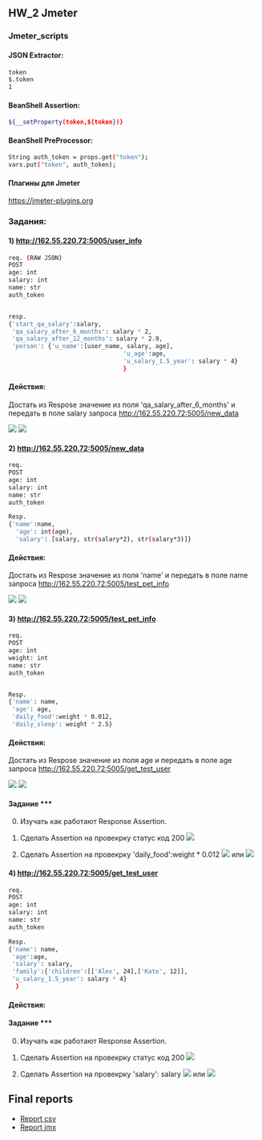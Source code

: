 ## HW_2 Jmeter


### Jmeter_scripts

#### JSON Extractor:
```sh
token
$.token
1
```

#### BeanShell Assertion:
```sh
${__setProperty(token,${token})}
```


#### BeanShell PreProcessor:
```sh
String auth_token = props.get("token");
vars.put("token", auth_token);
```

#### Плагины для Jmeter

https://jmeter-plugins.org

### Задания:

#### 1) http://162.55.220.72:5005/user_info

```sh 
req. (RAW JSON)
POST
age: int
salary: int
name: str
auth_token


resp.
{'start_qa_salary':salary,
 'qa_salary_after_6_months': salary * 2,
 'qa_salary_after_12_months': salary * 2.9,
 'person': {'u_name':[user_name, salary, age],
                                'u_age':age,
                                'u_salary_1.5_year': salary * 4}
                                }
```
#### Действия:
Достать из Respose значение из поля 'qa_salary_after_6_months' и передать в поле salary запроса http://162.55.220.72:5005/new_data

![](https://github.com/Gordmick/HOMEWORKS_Course_V_Ksendzov/blob/main/Jmeter/screenshots/screen1.png)
![](https://github.com/Gordmick/HOMEWORKS_Course_V_Ksendzov/blob/main/Jmeter/screenshots/screen2.png)

#### 2) http://162.55.220.72:5005/new_data

```sh 
req.
POST
age: int
salary: int
name: str
auth_token

Resp.
{'name':name,
  'age': int(age),
  'salary': [salary, str(salary*2), str(salary*3)]}
```
#### Действия:
Достать из Respose значение из поля 'name' и передать в поле name запроса http://162.55.220.72:5005/test_pet_info

![](https://github.com/Gordmick/HOMEWORKS_Course_V_Ksendzov/blob/main/Jmeter/screenshots/3_1.png)
![](https://github.com/Gordmick/HOMEWORKS_Course_V_Ksendzov/blob/main/Jmeter/screenshots/3_2.png)

#### 3) http://162.55.220.72:5005/test_pet_info

```sh 
req.
POST
age: int
weight: int
name: str
auth_token


Resp.
{'name': name,
 'age': age,
 'daily_food':weight * 0.012,
 'daily_sleep': weight * 2.5}
```

#### Действия:
Достать из Respose значение из поля age и передать в поле age запроса http://162.55.220.72:5005/get_test_user

![](https://github.com/Gordmick/HOMEWORKS_Course_V_Ksendzov/blob/main/Jmeter/screenshots/4_1.png)
![](https://github.com/Gordmick/HOMEWORKS_Course_V_Ksendzov/blob/main/Jmeter/screenshots/4_2.png)

#### Задание ***
0) Изучать как работают Response Assertion.
1) Сделать Assertion на провекрку статус код 200
![](https://github.com/Gordmick/HOMEWORKS_Course_V_Ksendzov/blob/main/Jmeter/screenshots/4_3.png)

2) Сделать Assertion на провекрку 'daily_food':weight * 0.012
![](https://github.com/Gordmick/HOMEWORKS_Course_V_Ksendzov/blob/main/Jmeter/screenshots/4_4.png)
или
![](https://github.com/Gordmick/HOMEWORKS_Course_V_Ksendzov/blob/main/Jmeter/screenshots/4_5.png)

#### 4) http://162.55.220.72:5005/get_test_user

```sh 
req.
POST
age: int
salary: int
name: str
auth_token

Resp.
{'name': name,
 'age':age,
 'salary': salary,
 'family':{'children':[['Alex', 24],['Kate', 12]],
 'u_salary_1.5_year': salary * 4}
  }
```
#### Действия:
#### Задание ***
0) Изучать как работают Response Assertion.
1) Сделать Assertion на провекрку статус код 200
![](https://github.com/Gordmick/HOMEWORKS_Course_V_Ksendzov/blob/main/Jmeter/screenshots/5_1.png)

3) Сделать Assertion на провекрку 'salary': salary
![](https://github.com/Gordmick/HOMEWORKS_Course_V_Ksendzov/blob/main/Jmeter/screenshots/5_2.png)
или
![](https://github.com/Gordmick/HOMEWORKS_Course_V_Ksendzov/blob/main/Jmeter/screenshots/5_3.png)

## Final reports
* [Report csv](https://github.com/Gordmick/HOMEWORKS_Course_V_Ksendzov/blob/main/Jmeter/HW_2/HW_2.csv)
* [Report jmx](https://github.com/Gordmick/HOMEWORKS_Course_V_Ksendzov/blob/main/Jmeter/HW_2/HW_2.jmx)
